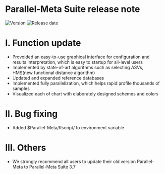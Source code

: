 # Parallel-Meta Suite release note

![Version](https://img.shields.io/badge/Version-3.7-brightgreen)
![Release date](https://img.shields.io/badge/Release%20date-Nov.%2016%2C%202021-brightgreen)

# I. Function update

* Provoided an easy-to-use graphical interface for configuration and results interpretation, which is easy to startup for all-level users
* Implemented by state-of-art algorithms such as selecting ASVs, HMS(new functional distance algorithm)
* Updated and expanded reference databases
* Implemented fully parallelization, which helps rapid profile thousands of samples
* Visualized each of chart with elaborately designed schemes and colors

# II. Bug fixing
	
* Added $Parallel-Meta/Rscript/ to environment variable

# III. Others
	
* We strongly recommend all users to update their old version Parallel-Meta to Parallel-Meta Suite 3.7
